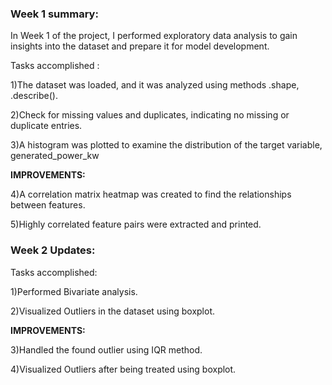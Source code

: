 

### Week 1 summary:

In Week 1 of the project, I performed exploratory data analysis to gain insights into the dataset and prepare it for model development.

 Tasks accomplished :

1)The dataset was loaded, and it was analyzed using methods  .shape, .describe().

2)Check for missing values and duplicates, indicating no missing or duplicate entries.

3)A histogram was plotted to examine the distribution of the target variable, generated_power_kw

**IMPROVEMENTS:**

4)A correlation matrix heatmap was created to find the relationships between features.

5)Highly correlated feature pairs were extracted and printed.



### Week 2 Updates:

Tasks accomplished:

1)Performed Bivariate analysis.

2)Visualized Outliers in the dataset using boxplot.

**IMPROVEMENTS:**

3)Handled the found outlier using IQR method.

4)Visualized Outliers after being treated using boxplot.

